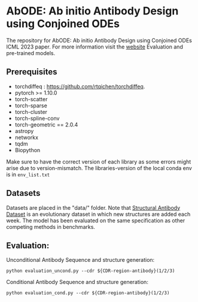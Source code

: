 # AbODE: Ab initio Antibody Design using Conjoined ODEs
The repository for AbODE: Ab initio Antibody Design using Conjoined ODEs ICML 2023 paper. For more information visit the [website](https://yogeshverma1998.github.io/AbODE/)
Evaluation and pre-trained models.

## Prerequisites

- torchdiffeq : https://github.com/rtqichen/torchdiffeq.
- pytorch >= 1.10.0
- torch-scatter 
- torch-sparse 
- torch-cluster 
- torch-spline-conv 
- torch-geometric == 2.0.4
- astropy
- networkx
- tqdm
- Biopython

Make sure to have the correct version of each library as some errors might arise due to version-mismatch. The libraries-version of the local conda env is in `env_list.txt` 
## Datasets
Datasets are placed in the "data/" folder. Note that [Structural Antibody Dataset](https://opig.stats.ox.ac.uk/webapps/sabdab-sabpred/sabdab) is an evolutionary dataset in which new structures are added each week. The model has been evaluated on the same specification as other competing methods in benchmarks.

## Evaluation:

Unconditional Antibody Sequence and structure generation:
```
python evaluation_uncond.py --cdr ${CDR-region-antibody}(1/2/3)
```

Conditional Antibody Sequence and structure generation:
```
python evaluation_cond.py --cdr ${CDR-region-antibody}(1/2/3)
```
